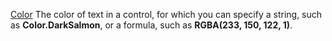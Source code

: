 [Color](font-color.md) The color of text in a control, for which you can specify a string, such as **Color.DarkSalmon**, or a formula, such as **RGBA(233, 150, 122, 1)**.
